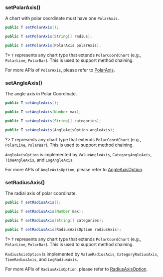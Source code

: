 ### setPolarAxis()

A chart with polar coordinate must have one `PolarAxis`.

```java
public T setPolarAxis();

public T setPolarAxis(String[] radius);

public T setPolarAxis(PolarAxis polarAxis);
```

?> `T` represents any chart type that extends `PolarCoordChart` (e.g., `PolarLine`, `PolarBar`). This is used to support method chaining.

For more APIs of `PolarAxis`, please refer to [PolarAxis](component-apis/polar-axis).

### setAngleAxis()

The angle axis in Polar Coordinate.

```java
public T setAngleAxis();

public T setAngleAxis(Number max);

public T setAngleAxis(String[] categories);

public T setAngleAxis(AngleAxisOption angleAxis);
```

?> `T` represents any chart type that extends `PolarCoordChart` (e.g., `PolarLine`, `PolarBar`). This is used to support method chaining.

`AngleAxisOption` is implemented by `ValueAngleAxis`, `CategoryAngleAxis`, `TimeAngleAxis`, and `LogAngleAxis`.

For more APIs of `AngleAxisOption`, please refer to [AngleAxisOption](component-apis/angle-axis-option).

### setRadiusAxis()

The radial axis of polar coordinate.

```java
public T setRadiusAxis();

public T setRadiusAxis(Number max);

public T setRadiusAxis(String[] categories);

public T setRadiusAxis(RadiusAxisOption radiusAxis);
```

?> `T` represents any chart type that extends `PolarCoordChart` (e.g., `PolarLine`, `PolarBar`). This is used to support method chaining.

`RadiusAxisOption` is implemented by `ValueRadiusAxis`, `CategoryRadiusAxis`, `TimeRadiusAxis`, and `LogRadiusAxis`.

For more APIs of `RadiusAxisOption`, please refer to [RadiusAxisOption](component-apis/radius-axis-option).
